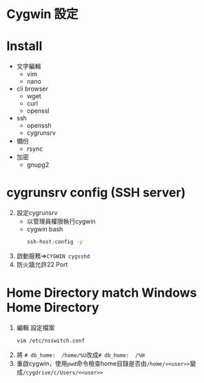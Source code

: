 # Cygwin 設定

# Install
* 文字編輯
  * vim
  * nano
* cli browser
  * wget
  * curl
  * openssl
* ssh
  * openssh
  * cygrunsrv
* 備份
  * rsync
* 加密
  * gnupg2

# cygrunsrv config (SSH server)
2. 設定cygrunsrv
    * 以管理員權限執行cygwin
    * cygwin bash
        ```bash
        ssh-host-config -y
        ```
3. 啟動服務=>`CYGWIN cygsshd`  
4. 防火牆允許22 Port


# Home Directory match Windows Home Directory
1. 編輯 設定檔案
    ```bash
    vim /etc/nsswitch.conf
    ```
2. 將 `# db_home:  /home/%U`改成`# db_home:  /%H`
3. 重啟cygwin，使用`pwd`命令檢查home目錄是否由`/home/<<user>>`變成`/cygdrive/c/Users/<<user>>`